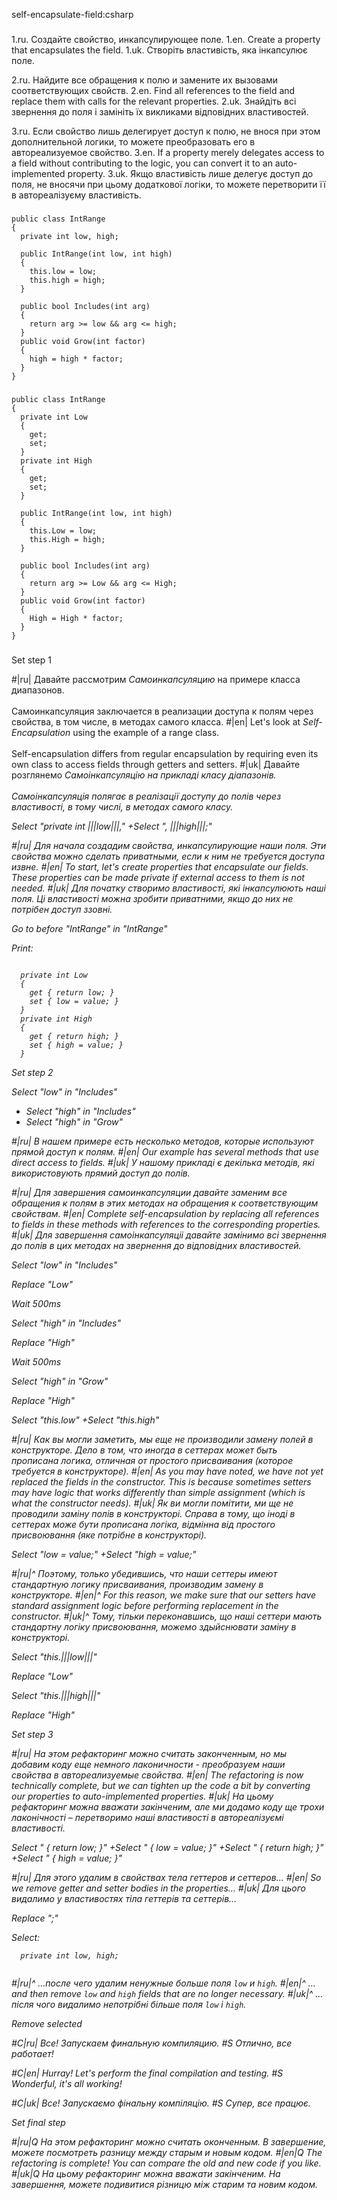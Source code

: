 self-encapsulate-field:csharp

###

1.ru. Создайте свойство, инкапсулирующее поле.
1.en. Create a property that encapsulates the field.
1.uk. Створіть властивість, яка інкапсулює поле.

2.ru. Найдите все обращения к полю и замените их вызовами соответствующих свойств.
2.en. Find all references to the field and replace them with calls for the relevant properties.
2.uk. Знайдіть всі звернення до поля і замініть їх викликами відповідних властивостей.

3.ru. Если свойство лишь делегирует доступ к полю, не внося при этом дополнительной логики, то можете преобразовать его в автореализуемое свойство.
3.en. If a property merely delegates access to a field without contributing to the logic, you can convert it to an auto-implemented property.
3.uk. Якщо властивість лише делегує доступ до поля, не вносячи при цьому додаткової логіки, то можете перетворити її в автореалізуєму властивість.



###

```
public class IntRange
{
  private int low, high;

  public IntRange(int low, int high)
  {
    this.low = low;
    this.high = high;
  }

  public bool Includes(int arg)
  {
    return arg >= low && arg <= high;
  }
  public void Grow(int factor)
  {
    high = high * factor;
  }
}
```

###

```
public class IntRange
{
  private int Low
  {
    get;
    set;
  }
  private int High
  {
    get;
    set;
  }

  public IntRange(int low, int high)
  {
    this.Low = low;
    this.High = high;
  }

  public bool Includes(int arg)
  {
    return arg >= Low && arg <= High;
  }
  public void Grow(int factor)
  {
    High = High * factor;
  }
}
```

###

Set step 1

#|ru| Давайте рассмотрим <i>Самоинкапсуляцию</i> на примере класса диапазонов.<br/><br/>Самоинкапсуляция заключается в реализации доступа к полям через свойства, в том числе, в методах самого класса.
#|en| Let's look at <i>Self-Encapsulation</i> using the example of a range class.<br/><br/>Self-encapsulation differs from regular encapsulation by requiring even its own class to access fields through getters and setters.
#|uk| Давайте розглянемо <i>Самоінкапсуляцію<i> на прикладі класу діапазонів.<br/><br/>Самоінкапсуляція полягає в реалізації доступу до полів через властивості, в тому числі, в методах самого класу.

Select "private int |||low|||,"
+Select ", |||high|||;"

#|ru| Для начала создадим свойства, инкапсулирующие наши поля. Эти свойства можно сделать приватными, если к ним не требуется доступа извне.
#|en| To start, let's create properties that encapsulate our fields. These properties can be made private if external access to them is not needed.
#|uk| Для початку створимо властивості, які інкапсулюють наші поля. Ці властивості можна зробити приватними, якщо до них не потрібен доступ ззовні.

Go to before "IntRange" in "IntRange"

Print:
```

  private int Low
  {
    get { return low; }
    set { low = value; }
  }
  private int High
  {
    get { return high; }
    set { high = value; }
  }

```

Set step 2

Select "low" in "Includes"
+ Select "high" in "Includes"
+ Select "high" in "Grow"

#|ru| В нашем примере есть несколько методов, которые используют прямой доступ к полям.
#|en| Our example has several methods that use direct access to fields.
#|uk| У нашому прикладі є декілька методів, які використовують прямий доступ до полів.

#|ru| Для завершения самоинкапсуляции давайте заменим все обращения к полям в этих методах на обращения к соответствующим свойствам.
#|en| Complete self-encapsulation by replacing all references to fields in these methods with references to the corresponding properties.
#|uk| Для завершення самоінкапсуляціі давайте замінимо всі звернення до полів в цих методах на звернення до відповідних властивостей.

Select "low" in "Includes"

Replace "Low"

Wait 500ms

Select "high" in "Includes"

Replace "High"

Wait 500ms

Select "high" in "Grow"

Replace "High"

Select "this.low"
+Select "this.high"

#|ru| Как вы могли заметить, мы еще не производили замену полей в конструкторе. Дело в том, что иногда в сеттерах может быть прописана логика, отличная от простого присваивания (которое требуется в конструкторе).
#|en| As you may have noted, we have not yet replaced the fields in the constructor. This is because sometimes setters may have logic that works differently than simple assignment (which is what the constructor needs).
#|uk| Як ви могли помітити, ми ще не проводили заміну полів в конструкторі. Справа в тому, що іноді в сеттерах може бути прописана логіка, відмінна від простого присвоювання (яке потрібне в конструкторі). 

Select "low = value;"
+Select "high = value;"

#|ru|^ Поэтому, только убедившись, что наши сеттеры имеют стандартную логику присваивания, производим замену в конструкторе.
#|en|^ For this reason, we make sure that our setters have standard assignment logic before performing replacement in the constructor.
#|uk|^ Тому, тільки переконавшись, що наші сеттери мають стандартну логіку присвоювання, можемо здыйснювати заміну в конструкторі.

Select "this.|||low|||"

Replace "Low"

Select "this.|||high|||"

Replace "High"

Set step 3

#|ru| На этом рефакторинг можно считать законченным, но мы добавим коду еще немного лаконичности - преобразуем наши свойства в <i>автореализуемые свойства</i>.
#|en| The refactoring is now technically complete, but we can tighten up the code a bit by converting our properties to <i>auto-implemented properties</i>.
#|uk| На цьому рефакторинг можна вважати закінченим, але ми додамо коду ще трохи лаконічності – перетворимо наші властивості в <i>автореалізуємі властивості<i>.

Select " { return low; }"
+Select " { low = value; }"
+Select " { return high; }"
+Select " { high = value; }"

#|ru| Для этого удалим в свойствах тела геттеров и сеттеров…
#|en| So we remove getter and setter bodies in the properties…
#|uk| Для цього видалимо у властивостях тіла геттерів та сеттерів…

Replace ";"

Select:
```
  private int low, high;


```

#|ru|^ …после чего удалим ненужные больше поля <code>low</code> и <code>high</code>.
#|en|^ …and then remove <code>low</code> and <code>high</code> fields that are no longer necessary.
#|uk|^ …після чого видалимо непотрібні більше поля <code>low</code> і <code>high</code>.

Remove selected

#C|ru| Все! Запускаем финальную компиляцию.
#S Отлично, все работает!

#C|en| Hurray! Let's perform the final compilation and testing.
#S Wonderful, it's all working!

#C|uk| Все! Запускаємо фінальну компіляцію.
#S Супер, все працює.

Set final step

#|ru|Q На этом рефакторинг можно считать оконченным. В завершение, можете посмотреть разницу между старым и новым кодом.
#|en|Q The refactoring is complete! You can compare the old and new code if you like.
#|uk|Q На цьому рефакторинг можна вважати закінченим. На завершення, можете подивитися різницю між старим та новим кодом.